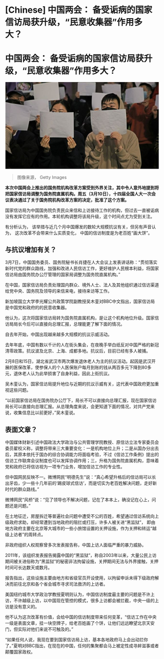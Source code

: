 # [Chinese] 中国两会： 备受诟病的国家信访局获升级，“民意收集器”作用多大？

#  中国两会： 备受诟病的国家信访局获升级，“民意收集器”作用多大？


![白纸运动](_128945444_gettyimages-1445139716.jpg)

> 图像来源，  Getty Images

**本次中国两会上推出的国务院机构改革方案受到外界关注，其中令人意外地提到将把国家信访局调整为国务院直属机构。周五（3月10日），十四届全国人大一次会议表决通过了关于国务院机构改革方案的决定，批准了这个方案。**

国家信访局为中国国务院负责民众来信和上访接待工作的机构，但过去一直被诟病没有发挥它应有的作用。本轮机构调整将该局升级，这个时间点尤为受到关注。

有分析认为， 该举措与近几个月中国爆发的数轮大规模抗议有关，但另有声音认为， 这次改革不会带来什么实质变化， 中国的信访制度是为老百姓“画大饼”。

##  与抗议增加有关？

3月7日，中国国务委员、国务院秘书长肖捷在人大会议上发表讲话称：“贯彻落实新时代党的群众路线，加强和改进人民信访工作，更好维护人民根本利益，将国家信访局由国务院办公厅管理的国家局调整为国务院直属机构。”

在中国，国家信访局负责处理国内群众、境外人士、法人及其他组织通过信访渠道给党中央、国务院及领导的来信来电，接待来访等工作。

新加坡国立大学李光耀公共政策学院副教授吴木銮对BBC中文指出，国家信访局是中国党和政府的的民意收集器。

他认为，这次将国家信访局转为国务院直属机构，是让这个机构地位升级。国家信访局局长今后可以直接向总理汇报，总理能更了解下面的情况。

自去年开始，中国出现越来越多大规模的抗议示威活动。


去年年底，中国有数以千计的人在街头集会，在夜晚手举白纸反对中国严格的新冠清零政策。抗议波及北京、上海、成都多地。抗议后，目前已经有多人被捕。

2月8日和15日，湖北省武汉市两次爆发退休老人为主的抗议活动。起因是武汉开展的医保改革，使参保人的个人医保账户每月到账的钱从两百多元下降到80多元，退休老人认为此举损害了自身利益，因此上街抗议。

吴木銮认为，国家信访局提升地位与近期的抗议示威有关，这代表中国政府更加重视这些问题。

“以前国家信访局在国务院办公厅下，局长不可以直接向总理汇报，现在国家信访局长可以直接向总理汇报。从总理角度来说，会更知道下面的情况，对共产党来说，收集信息比以前更好，”吴木銮说。


##  表面文章？

中国媒体财新引述中国政法大学政治与公共管理学院教授、原信访立法专家委员会委员翟校义称，调整将带来三大重要变化：一是机构地位上升；二是从国办分出去后，其原本依托于国办的综合协调能力将面临考验，不过《信访工作条例》提出的信访工作联席会议制度也可以发挥协调作用；三，升格为国务院直属机构，意味着党和政府已将信访视为一项专门业务，增加信访工作的专业性。

但中国网民反映不一。微博网民“明德先生”说：“真心希望升格后的信访局可以长出牙齿，少一些十几年前的‘踢皮球式信访’，而是切实为老百姓解决问题，走好新时代的群众路线。”

微博网民“风桥”说：“见了领导也不解决问题，记在了本本上，确没记在心上，问题还是问题。”

在土地征迁，房屋拆迁等普遍社会问题中遭受不公的百姓，希望通过信访系统向上级政府求助，却经常遭到当地政府的阻拦或打压，许多人被关进“黑监狱”， 即由地方政府主要在北京等大城市的一些小旅馆设置的关押设施，作为关押和转运“越级上访者”的周转点。

非政府组织人权观察曾多次发表报告称，中国上访人面临严重的暴力威胁。

2011年，该组织发表报告揭露中国的“黑监狱”，称自2003年以来，大量公民上访期间被关进俗称为“黑监狱”的秘密非法拘留设施，关押期间无法与外界接触，关押时间可长达数天或数月。

报告指出，这些设施主要由地方和省级官员开设使用，以拘留申诉未得下级政府解决而前往北京和各个省会城市寻求司法救济的上访者。

美国纽约城市大学政治学教授夏明则认为，中国信访制度最主要的问题是不许上访，不许越级上访，以中国现在管控的模式，很多上访都会被拦截，中央一级的上访是没有意义的。

他不认为这次改革有价值，会给中国的信访制度带来任何变革，“信访工作在中央一级是表面文章，挂一块空牌子，给老百姓画了个饼，让他们远远瞭望北京天安门，但实际对他们来说不可触及的。”

“如果任何人说，我现在要到国家信访局上访，基本各地政府马上会出动拦你了。”夏明对BBC指出，在现在的中国，任何的集聚都会马上被定性成寻衅滋事或者颠覆国家政权。


